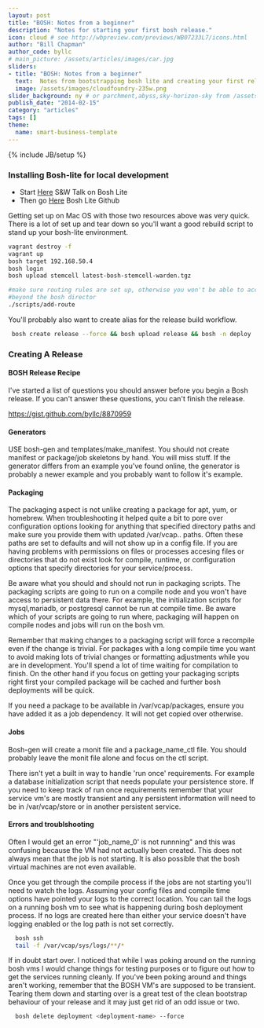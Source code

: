 ```yaml
---
layout: post
title: "BOSH: Notes from a beginner"
description: "Notes for starting your first bosh release."
icon: cloud # see http://wbpreview.com/previews/WB07233L7/icons.html
author: "Bill Chapman"
author_code: byllc
# main_picture: /assets/articles/images/car.jpg
sliders:
- title: "BOSH: Notes from a beginner"
  text:  Notes from bootstrapping bosh lite and creating your first release.
  image: /assets/images/cloudfoundry-235w.png
slider_background: ny # or parchment,abyss,sky-horizon-sky from /assets/sliders
publish_date: "2014-02-15"
category: "articles"
tags: []
theme:
  name: smart-business-template
---
```

{% include JB/setup %}

### Installing Bosh-lite for local development

  * Start [Here](http://starkandwayne.com/articles/2013/12/02/rapid-dev-with-bosh-lite/) S&W Talk on Bosh Lite
  * Then go [Here](https://github.com/cloudfoundry/bosh-lite) Bosh Lite Github

  Getting set up on Mac OS with those two resources above was very quick. There is a lot of set up and tear down so you'll want a good rebuild script to stand up your bosh-lite environment.

```bash
vagrant destroy -f
vagrant up
bosh target 192.168.50.4
bosh login
bosh upload stemcell latest-bosh-stemcell-warden.tgz

#make sure routing rules are set up, otherwise you won't be able to access the VMs
#beyond the bosh director
./scripts/add-route
```

 You'll probably also want to create alias for the release build workflow.

 ```bash
  bosh create release --force && bosh upload release && bosh -n deploy
```

### Creating A Release

#### BOSH Release Recipe

I've started a list of questions you should answer before you begin a Bosh release. If you can't answer these questions, you can't finish the release.

https://gist.github.com/byllc/8870959


#### Generators
USE bosh-gen and templates/make_manifest.  You should not create manifest or package/job skeletons by hand. You will miss stuff. If the generator differs from an example you've found online, the generator is probably a newer example and you probably want to follow it's example.

#### Packaging

The packaging aspect is not unlike creating a package for apt, yum, or homebrew. When troubleshooting it helped quite a bit to pore over configuration options looking for anything that specified directory paths and make sure you provide them with updated /var/vcap.. paths. Often these paths are set to defaults and will not show up in a config file. If you are having problems with permissions on files or processes accesing files or directories that do not exist look for compile, runtime, or configuration options that specify directories for your service/process.

Be aware what you should and should not run in packaging scripts. The packaging scripts are going to run on a compile node and you won't have access to persistent data there. For example,  the initialization scripts for mysql,mariadb, or postgresql cannot be run at compile time. Be aware which of your scripts are going to run where, packaging will happen on compile nodes and jobs will run on the bosh vm.

Remember that making changes to a packaging script will force a recompile even if the change is trivial. For packages with a long compile time you want to avoid making lots of trivial changes or formatting adjustments while you are in development. You'll spend a lot of time waiting for compilation to finish. On the other hand if you focus on getting your packaging scripts right first your compiled package will be cached and further bosh deployments will be quick.

If you need a package to be available in /var/vcap/packages, ensure you have added it as a job dependency. It will not get copied over otherwise.

#### Jobs

Bosh-gen will create a monit file and a package_name_ctl file. You should probably leave the monit file alone and focus on the ctl script.

There isn't yet a built in way to handle 'run once' requirements. For example a database initialization script that needs populate your persistence store. If you need to keep track of run once requirements remember that your service vm's are mostly transient and any persistent information will need to be in /var/vcap/store or in another persistent service.


#### Errors and troublshooting

Often I would get an error "'job_name_0' is not runnning" and this was confusing because the VM had not actually been created. This does not always mean that the job is not starting. It is also possible that the bosh virtual machines are not even available.

Once you get through the compile process if the jobs are not starting you'll need to watch the logs. Assuming your config files and compile time options have pointed your logs to the correct location. You can tail the logs on a running bosh vm to see what is happening during bosh deployment process. If no logs are created here than either your service doesn't have logging enabled or the log path is not set correctly.

```bash
  bosh ssh
  tail -f /var/vcap/sys/logs/**/*
```

If in doubt start over. I noticed that while I was poking around on the running bosh vms I would change things for testing purposes or to figure out how to get the services running cleanly. If you've been poking around and things aren't working, remember that the BOSH VM's are supposed to be transient. Tearing them down and starting over is a great test of the clean bootstrap behaviour of your release and it may just get rid of an odd issue or two.


```bash
  bosh delete deployment <deployment-name> --force
```



